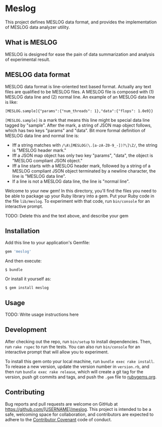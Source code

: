 # Meslog

This project defines MESLOG data format, and provides the implementation of MESLOG data analyzer utility.

## What is MESLOG

MESLOG is designed for ease the pain of data summarization and analysis of experimental result.

## MESLOG data format

MESLOG data format is line-oriented text based format.
Actually any text files are qualified to be MESLOG files.
A MESLOG file is composed with (1) MESLOG data line and (2) normal line.
An example of an MESLOG data line is like:

    [MESLOG.sample]{"params":{"num_threads": 1},"data":{"flops": 1.0e9}}

`[MESLOG.sample]` is a mark that means this line might be special data line tagged by "sample".
After the mark, a string of JSON map object follows, which has two keys "params" and "data".
Bit more formal definition of MESLOG data line and normal line is:
  * Iff a string matches with `/\A\[MESLOG(\.[a-zA-Z0-9_-])?\]\Z/`, the string is "MESLOG header mark."
  * Iff a JSON map object has only two key "params", "data", the object is "MESLOG compliant JSON object."
  * Iff a line starts with a MESLOG header mark, followed by a string of a MESLOG compliant JSON object terminated by a newline character, the line is "MESLOG data line".
  * If a line is not a MESLOG data line, the line is "normal line".



Welcome to your new gem! In this directory, you'll find the files you need to be able to package up your Ruby library into a gem. Put your Ruby code in the file `lib/meslog`. To experiment with that code, run `bin/console` for an interactive prompt.

TODO: Delete this and the text above, and describe your gem

## Installation

Add this line to your application's Gemfile:

```ruby
gem 'meslog'
```

And then execute:

    $ bundle

Or install it yourself as:

    $ gem install meslog

## Usage

TODO: Write usage instructions here

## Development

After checking out the repo, run `bin/setup` to install dependencies. Then, run `rake rspec` to run the tests. You can also run `bin/console` for an interactive prompt that will allow you to experiment.

To install this gem onto your local machine, run `bundle exec rake install`. To release a new version, update the version number in `version.rb`, and then run `bundle exec rake release`, which will create a git tag for the version, push git commits and tags, and push the `.gem` file to [rubygems.org](https://rubygems.org).

## Contributing

Bug reports and pull requests are welcome on GitHub at https://github.com/[USERNAME]/meslog. This project is intended to be a safe, welcoming space for collaboration, and contributors are expected to adhere to the [Contributor Covenant](contributor-covenant.org) code of conduct.

